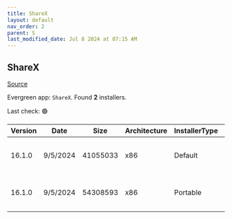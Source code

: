 ```yaml
---
title: ShareX
layout: default
nav_order: 2
parent: S
last_modified_date: Jul 8 2024 at 07:15 AM
---
```


## ShareX

[Source](https://getsharex.com/)

Evergreen app: `ShareX`. Found **2** installers.

Last check: 🟢

| Version | Date     | Size     | Architecture | InstallerType | Type | URI                                                                                                                                                                            |
| ------- | -------- | -------- | ------------ | ------------- | ---- | ------------------------------------------------------------------------------------------------------------------------------------------------------------------------------ |
| 16.1.0  | 9/5/2024 | 41055033 | x86          | Default       | exe  | [https://github.com/ShareX/ShareX/releases/download/v16.1.0/ShareX-16.1.0-setup.exe](https://github.com/ShareX/ShareX/releases/download/v16.1.0/ShareX-16.1.0-setup.exe)       |
| 16.1.0  | 9/5/2024 | 54308593 | x86          | Portable      | zip  | [https://github.com/ShareX/ShareX/releases/download/v16.1.0/ShareX-16.1.0-portable.zip](https://github.com/ShareX/ShareX/releases/download/v16.1.0/ShareX-16.1.0-portable.zip) |
